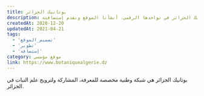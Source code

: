 ```yaml
---
title: بوتانيك الجزائر
description: تعاونت يونيفارواب مع بوتانيك الجزائر في تواجدها الرقمي. أنشأنا الموقع ونقدم إستضافته.
createdAt: 2020-12-20
updatedAt: 2021-04-21
tags:
  - 'تصميم_الموقع'
  - 'تطوير'
  - 'إستضافة'
category: موقع مؤسسي
link: https://www.botaniquealgerie.dz
---
```


بوتانيك الجزائر هي شبكة وطنية مخصصة للمعرفة، المشاركة ولترويج علم النبات في الجزائر.
